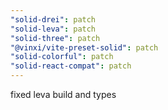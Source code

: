 ```yaml
---
"solid-drei": patch
"solid-leva": patch
"solid-three": patch
"@vinxi/vite-preset-solid": patch
"solid-colorful": patch
"solid-react-compat": patch
---
```


fixed leva build and types
